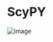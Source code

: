 # ScyPY

![image](https://github.com/tvgVita69/ScyPY_NumPy/assets/98489171/c374cbf5-7621-4c35-abff-d2857d3344ff)
